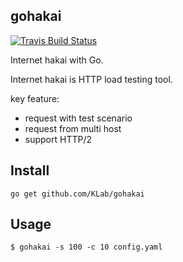 ## gohakai

[![Travis Build Status](https://travis-ci.org/KLab/gohakai.svg?branch=master)](https://travis-ci.org/KLab/gohakai)

Internet hakai with Go.

Internet hakai is HTTP load testing tool.

key feature:

* request with test scenario
* request from multi host
* support HTTP/2


## Install
```
go get github.com/KLab/gohakai
```


## Usage
```
$ gohakai -s 100 -c 10 config.yaml
```
